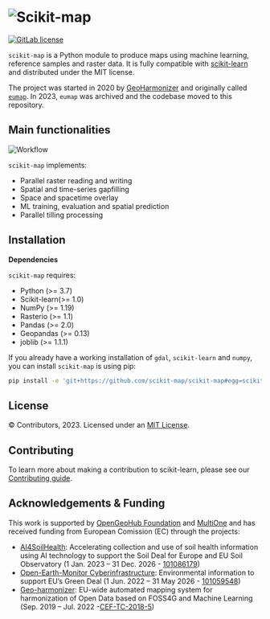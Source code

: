 ![Scikit-map](./docs/img/scikit-map_small.png)
===========
[![GitLab license](./docs/img/mit.svg)](./LICENSE)

<!--- Add small benchmark dataset in zenodo
[![Zenodo dataset](https://zenodo.org/badge/DOI/10.5281/zenodo.4058447.svg)](http://doi.org/10.5281/zenodo.4058447)
-->
<!---
[Community](https://opendatascience.eu) |
[Documentation](https://eumap.readthedocs.org) |
[Resources](demo/README.md) |
[Release Notes](NEWS.md)
-->

`scikit-map` is a Python module to produce maps using machine learning, reference samples and raster data. It is fully compatible with [scikit-learn](https://github.com/scikit-learn/scikit-learn) and distributed under the MIT license. 

The project was started in 2020 by [GeoHarmonizer](https://opendatascience.eu/geoharmonizer-project/) and originally called [`eumap`](https://gitlab.com/geoharmonizer_inea/eumap). In 2023, `eumap` was archived and the codebase moved to this repository.

Main functionalities
-------

![Workflow](docs/img/workflow.png)

`scikit-map` implements:
- Parallel raster reading and writing 
- Spatial and time-series gapfilling
- Space and spacetime overlay 
- ML training, evaluation and spatial prediction
- Parallel tilling processing 

Installation
-------

**Dependencies**

`scikit-map` requires:

- Python (>= 3.7)
- Scikit-learn(>= 1.0)
- NumPy (>= 1.19)
- Rasterio (>= 1.1)
- Pandas (>= 2.0)
- Geopandas (>= 0.13)
- joblib (>= 1.1.1)

If you already have a working installation of `gdal`, `scikit-learn` and `numpy`, you can install `scikit-map` is using pip:

```bash
pip install -e 'git+https://github.com/scikit-map/scikit-map#egg=scikit-map[full]'
```

License
-------
© Contributors, 2023. Licensed under an [MIT License](LICENSE).

Contributing
---------------------
To learn more about making a contribution to scikit-learn, please see our [Contributing guide](CONTRIBUTING.md).

Acknowledgements & Funding
--------

This work is supported by [OpenGeoHub Foundation](https://opengeohub.org/) and [MultiOne](https://multione.hr/) and has received funding from European Comission (EC) through the projects:

- [AI4SoilHealth](https://ai4soilhealth.eu/): Accelerating collection and use of soil health information using AI technology to support the Soil Deal for Europe and EU Soil Observatory (1 Jan. 2023 – 31 Dec. 2026 - [101086179](https://cordis.europa.eu/project/id/101086179))
- [Open-Earth-Monitor Cyberinfrastructure](https://earthmonitor.org/): Environmental information to support EU’s Green Deal (1 Jun. 2022 – 31 May 2026 - [101059548](https://cordis.europa.eu/project/id/101059548))
- [Geo-harmonizer](https://opendatascience.eu/geoharmonizer-project/): EU-wide automated mapping system for harmonization of Open Data based on FOSS4G and Machine Learning (Sep. 2019 – Jul. 2022 -[CEF-TC-2018-5](https://hadea.ec.europa.eu/calls-proposals/2018-cef-telecom-call-public-open-data-cef-tc-2018-5_en))